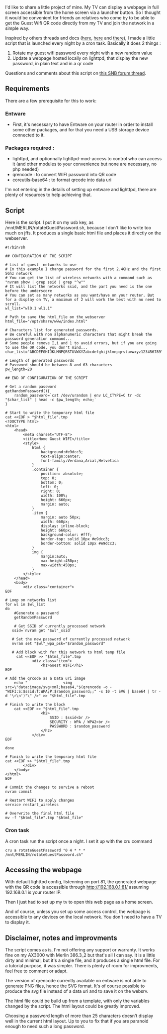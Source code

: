 I'd like to share a little project of mine. My TV can display a webpage in full screen accessible from the home screen via a launcher button. So I thought it would be convenient for friends an relatives who come by to be able to get the Guest Wifi QR code directly from my TV and join the network in a simple way.

Inspired by others threads and docs ([here](https://blog.tldnr.org/2019/11/11/Guest-Wifi/), [here](https://github.com/RMerl/asuswrt-merlin.ng/wiki/Setting-a-random-password-for-guest-wifi) and [there](https://linux.die.net/man/1/qrencode)), I made a little script that is launched every night by a cron task. Basically it does 2 things :

1. Rotate my guest wifi password every night with a new random value
1. Update a webpage hosted locally on lighttpd, that display the new password, in plain text and in a qr code

Questions and comments about this script on [this SNB forum thread](https://www.snbforums.com/threads/guest-wifi-random-password-qr-code-generator-for-display-on-smart-tv.75047/).

## Requirements

There are a few prerequisite for this to work:

### Entware

* First, it's necessary to have Entware on your router in order to install some other packages, and for that you need a USB storage device connected to it.

### Packages required :

* lighttpd, and optionnally lighttpd-mod-access to control who can access it (and other modules to your convenience but none are necessary, no php needed)
* qrencode : to convert WIFI password into QR code
* coreutils-base64 : to format qrcode into data uri

I'm not entering in the details of setting up entware and lighttpd, there are plenty of resources to help achieving that.

## Script

Here is the script. I put it on my usb key, as /mnt/MERLIN/rotateGuestPassword.sh, because I don't like to write too much on jffs. It produces a single basic html file and places it directly on the webserver.

```
#!/bin/sh

## CONFIGURATION OF THE SCRIPT

# List of guest  networks to use
# In this example I change password for the first 2.4GHz and the first 5Ghz network
# You can get the list of wireless networks with a command such as "nvram show | grep ssid | grep "^w""
# It will list the networks ssid, and the part you need is the one before the underscore
# You can set as many networks as you want/have on your router. But for a display on TV, a maximum of 2 will work the best with no need to scroll.
wl_list="wl0.1 wl1.1"

# Path to save the html_file on the webserver
html_file="/opt/share/www/index.html"

# Characters list for generated passwords. 
# Be careful with non alphanumeric characters that might break the password generation command... 
# Some people remove I,i and 1 to avoid errors, but if you are going to use the QR code, you don't mind...
char_list="ABCDEFGHIJKLMNPQRSTUVWXYZabcdefghijklmnpqrstuvwxyz123456789"

# Length of generated passwords
# Password should be between 8 and 63 characters
pw_length=20

## END OF CONFIGURATION OF THE SCRIPT

# Get a random password
getRandomPassword(){
    random_password=`cat /dev/urandom | env LC_CTYPE=C tr -dc "$char_list" | head -c $pw_length; echo;`    
}

# Start to write the temporary html file
cat <<EOF > "$html_file".tmp
<!DOCTYPE html>
<html>
    <head>
        <meta charset="UTF-8">
        <title>Home Guest WIFI</title>
        <style>
            html {
                background:#e9dcc3;             
                text-align:center;
                font-family:Verdana,Arial,Helvetica
            }
            .container {
                position: absolute;
                top: 0;
                bottom: 0;
                left: 0;
                right: 0;
                width: 100%;
                height: 660px;
                margin: auto;   
            }
            .item {
                margin: auto 50px;
                width: 660px;
                display: inline-block;
                height: 660px;
                background-color: #fff;
                border-top: solid 10px #e9dcc3;
                border-bottom: solid 10px #e9dcc3;
            }
            img {
                margin:auto;
                max-height:450px;
                max-width:450px;
            }
        </style>
    </head>
    <body>
        <div class="container">
EOF

# Loop on networks list
for wl in $wl_list
do
    #Generate a password   
    getRandomPassword
    
    # Get SSID of currently processed network   
   ssid=`nvram get "$wl"_ssid`
  
   # Set the new password of currently processed network   
   nvram set "$wl"_wpa_psk="$random_password"

   # Add block with for this network to html temp file
     cat <<EOF >> "$html_file".tmp
            <div class="item">
                <h1>Guest WIFI</h1>
EOF

# Add the qrcode as a Data uri image
    echo "                <img src=\"data:image/svg+xml;base64,"$(qrencode -o - "WIFI:S:$ssid;T:WPA;P:$random_password;;" -s 10 -t SVG | base64 | tr -d '\r\n')"\" />" >> "$html_file".tmp

# Finish to write the block
    cat <<EOF >> "$html_file".tmp
                <h2>
                    SSID : $ssid<br />
                    SECURITY : WPA / WPA2<br />
                    PASSWORD : $random_password
                </h2>
            </div>
EOF

done

# Finish to write the temporary html file
cat <<EOF >> "$html_file".tmp
        </div>
    </body>
</html>
EOF

# Commit the changes to survive a reboot   
nvram commit   

# Restart WIFI to apply changes
service restart_wireless

# Overwrite the final html file
mv -f "$html_file".tmp "$html_file"
```

### Cron task

A cron task run the script once a night. I set it up with the cru command

```
cru a rotateGuestPassword "0 4 * * * /mnt/MERLIN/rotateGuestPassword.sh"
```

## Accessing the webpage

With default lighttpd config, listenning on port 81, the generated webpage with the QR code is accessible through http://192.168.0.1:81/ assuming 192.168.0.1 is your router IP.

Then I just had to set up my tv to open this web page as a home screen.

And of course, unless you set up some access control, the webpage is accessible to any devices on the local network. You don't need to have a TV to display it.

## Disclaimer, notes and improvments

The script comes as is, I'm not offering any support or warranty. It works fine on my AX3000 with Merlin 386.3_2 but that's all I can say. It is a little dirty and minimal, but it's a single file, and it produces a single html file. For a tutorial purpose, it was simpler. There is plenty of room for improvments, feel free to comment or adapt.

The version of qrencode currently available on entware is not able to generate PNG files, hence the SVG format. It's of course possible to produce the svg file instead of a data uri and to save it on the websrv.

The html file could be build up from a template, with only the variables changed by the script. The html layout could be greatly improved.

Choosing a password length of more than 25 characters doesn't display well in the current html layout. Up to you to fix that if you are paranoid enough to need such a long password.